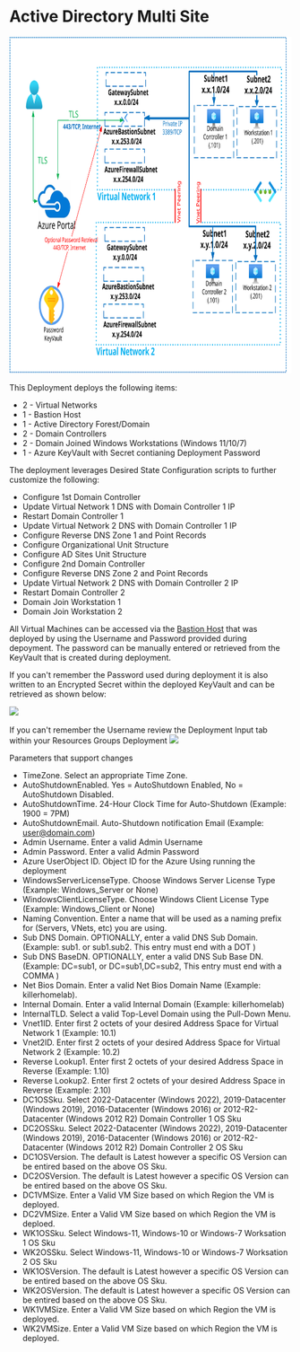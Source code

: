 # Active Directory Multi Site
<img src="./x_Images/ActiveDirectoryMultiSite.svg" height="600" width="800"/>

This Deployment deploys the following items:

- 2 - Virtual Networks
- 1 - Bastion Host
- 1 - Active Directory Forest/Domain
- 2 - Domain Controllers
- 2 - Domain Joined Windows Workstations (Windows 11/10/7)
- 1 - Azure KeyVault with Secret contianing Deployment Password

The deployment leverages Desired State Configuration scripts to further customize the following:

- Configure 1st Domain Controller
- Update Virtual Network 1 DNS with Domain Controller 1 IP
- Restart Domain Controller 1
- Update Virtual Network 2 DNS with Domain Controller 1 IP
- Configure Reverse DNS Zone 1 and Point Records
- Configure Organizational Unit Structure
- Configure AD Sites Unit Structure
- Configure 2nd Domain Controller
- Configure Reverse DNS Zone 2 and Point Records
- Update Virtual Network 2 DNS with Domain Controller 2 IP
- Restart Domain Controller 2
- Domain Join Workstation 1
- Domain Join Workstation 2

All Virtual Machines can be accessed via the [Bastion Host](https://docs.microsoft.com/en-us/azure/bastion/bastion-overview) that was deployed by using the Username and Password provided during depoyment.  The password can be manually entered or retrieved from the KeyVault that is created during deployment.

If you can't remember the Password used during deployment it is also written to an Encrypted Secret within the deployed KeyVault and can be retrieved as shown below:

<img src="./x_Images/DeploymentPassword.png" width="600"/>

If you can't remember the Username review the Deployment Input tab within your Resources Groups Deployment
<img src="./x_Images/DeploymentUsername.png" width="300"/>

Parameters that support changes
- TimeZone.  Select an appropriate Time Zone.
- AutoShutdownEnabled.  Yes = AutoShutdown Enabled, No = AutoShutdown Disabled.
- AutoShutdownTime.  24-Hour Clock Time for Auto-Shutdown (Example: 1900 = 7PM)
- AutoShutdownEmail.  Auto-Shutdown notification Email (Example:  user@domain.com)
- Admin Username.  Enter a valid Admin Username
- Admin Password.  Enter a valid Admin Password
- Azure UserObject ID.  Object ID for the Azure Using running the deployment
- WindowsServerLicenseType.  Choose Windows Server License Type (Example:  Windows_Server or None)
- WindowsClientLicenseType.  Choose Windows Client License Type (Example:  Windows_Client or None)
- Naming Convention. Enter a name that will be used as a naming prefix for (Servers, VNets, etc) you are using.
- Sub DNS Domain.  OPTIONALLY, enter a valid DNS Sub Domain. (Example:  sub1. or sub1.sub2.    This entry must end with a DOT )
- Sub DNS BaseDN.  OPTIONALLY, enter a valid DNS Sub Base DN. (Example:  DC=sub1, or DC=sub1,DC=sub2,    This entry must end with a COMMA )
- Net Bios Domain.  Enter a valid Net Bios Domain Name (Example:  killerhomelab).
- Internal Domain.  Enter a valid Internal Domain (Example:  killerhomelab)
- InternalTLD.  Select a valid Top-Level Domain using the Pull-Down Menu.
- Vnet1ID.  Enter first 2 octets of your desired Address Space for Virtual Network 1 (Example:  10.1)
- Vnet2ID.  Enter first 2 octets of your desired Address Space for Virtual Network 2 (Example:  10.2)
- Reverse Lookup1.  Enter first 2 octets of your desired Address Space in Reverse (Example:  1.10)
- Reverse Lookup2.  Enter first 2 octets of your desired Address Space in Reverse (Example:  2.10)
- DC1OSSku.  Select 2022-Datacenter (Windows 2022), 2019-Datacenter (Windows 2019), 2016-Datacenter (Windows 2016) or 2012-R2-Datacenter (Windows 2012 R2) Domain Controller 1 OS Sku
- DC2OSSku.  Select 2022-Datacenter (Windows 2022), 2019-Datacenter (Windows 2019), 2016-Datacenter (Windows 2016) or 2012-R2-Datacenter (Windows 2012 R2) Domain Controller 2 OS Sku
- DC1OSVersion.  The default is Latest however a specific OS Version can be entired based on the above OS Sku.
- DC2OSVersion.  The default is Latest however a specific OS Version can be entired based on the above OS Sku.
- DC1VMSize.  Enter a Valid VM Size based on which Region the VM is deployed.
- DC2VMSize.  Enter a Valid VM Size based on which Region the VM is deploed.
- WK1OSSku.  Select Windows-11, Windows-10 or Windows-7 Worksation 1 OS Sku
- WK2OSSku.  Select Windows-11, Windows-10 or Windows-7 Worksation 2 OS Sku
- WK1OSVersion.  The default is Latest however a specific OS Version can be entired based on the above OS Sku.
- WK2OSVersion.  The default is Latest however a specific OS Version can be entired based on the above OS Sku.
- WK1VMSize.  Enter a Valid VM Size based on which Region the VM is deployed.
- WK2VMSize.  Enter a Valid VM Size based on which Region the VM is deployed.